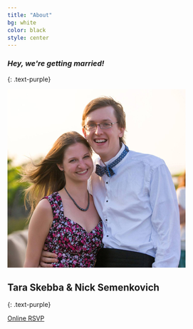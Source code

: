 ```yaml
---
title: "About"
bg: white
color: black
style: center
---
```


### *Hey, we're getting married!*
{: .text-purple}

<img src="img/tara-and-nick.png" class="subtlecircle">

## Tara Skebba & Nick Semenkovich
{: .text-purple}


<span id="forkongithub">
  <a href="https://docs.google.com/a/semenkovich.com/forms/d/1lz9p8OfOsasdsWmf3Zhd8HvYsq5JH6L-UGOWkXIwzUU/viewform" class="bg-blue">
    Online RSVP
  </a>
</span>
